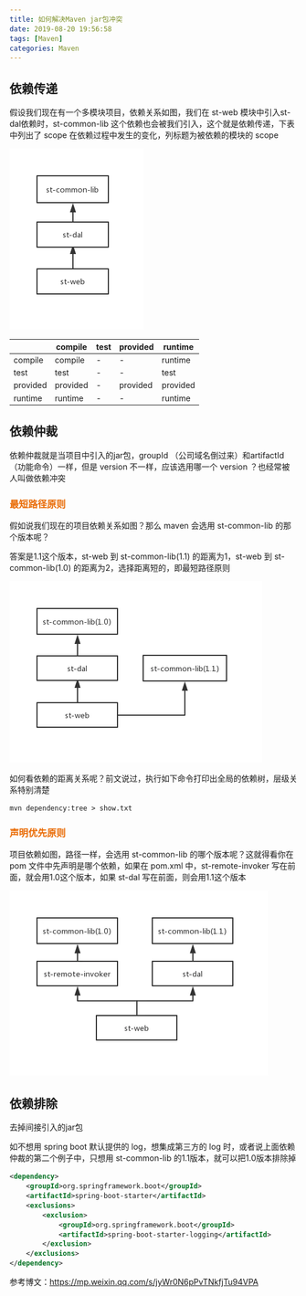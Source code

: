 ```yaml
---
title: 如何解决Maven jar包冲突
date: 2019-08-20 19:56:58
tags: [Maven]
categories: Maven
---
```


## 依赖传递

假设我们现在有一个多模块项目，依赖关系如图，我们在 st-web 模块中引入st-dal依赖时，st-common-lib 这个依赖也会被我们引入，这个就是依赖传递，下表中列出了 scope 在依赖过程中发生的变化，列标题为被依赖的模块的 scope

![](../images/如何解决Maven-jar包冲突/1.jpg)<!--more-->

|          | **compile** | **test** | **provided** | **runtime** |
| -------- | ----------- | -------- | ------------ | ----------- |
| compile  | compile     | -        | -            | runtime     |
| test     | test        | -        | -            | test        |
| provided | provided    | -        | provided     | provided    |
| runtime  | runtime     | -        | -            | runtime     |

## 依赖仲裁

依赖仲裁就是当项目中引入的jar包，groupId （公司域名倒过来）和artifactId （功能命令）一样，但是 version 不一样，应该选用哪一个 version ？也经常被人叫做依赖冲突

### <font color=#E96900>**最短路径原则**</font>

假如说我们现在的项目依赖关系如图？那么 maven 会选用 st-common-lib 的那个版本呢？

答案是1.1这个版本，st-web 到 st-common-lib(1.1) 的距离为1，st-web 到 st-common-lib(1.0) 的距离为2，选择距离短的，即最短路径原则

![](../images/如何解决Maven-jar包冲突/2.jpg)

如何看依赖的距离关系呢？前文说过，执行如下命令打印出全局的依赖树，层级关系特别清楚

```shell
mvn dependency:tree > show.txt 
```

### <font color=#E96900>**声明优先原则**</font>

项目依赖如图，路径一样，会选用 st-common-lib 的哪个版本呢？这就得看你在 pom 文件中先声明是哪个依赖，如果在 pom.xml 中，st-remote-invoker 写在前面，就会用1.0这个版本，如果 st-dal 写在前面，则会用1.1这个版本

![](../images/如何解决Maven-jar包冲突/3.jpg)

## 依赖排除

去掉间接引入的jar包

如不想用 spring boot 默认提供的 log，想集成第三方的 log 时，或者说上面依赖仲裁的第二个例子中，只想用 st-common-lib 的1.1版本，就可以把1.0版本排除掉

```xml
<dependency>
    <groupId>org.springframework.boot</groupId>
    <artifactId>spring-boot-starter</artifactId>
    <exclusions>
        <exclusion>
            <groupId>org.springframework.boot</groupId>
            <artifactId>spring-boot-starter-logging</artifactId>
        </exclusion>
    </exclusions>
</dependency>
```

参考博文：https://mp.weixin.qq.com/s/jyWr0N6pPvTNkfjTu94VPA